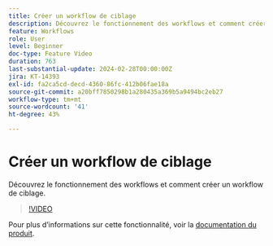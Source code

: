 ```yaml
---
title: Créer un workflow de ciblage
description: Découvrez le fonctionnement des workflows et comment créer un workflow de ciblage.
feature: Workflows
role: User
level: Beginner
doc-type: Feature Video
duration: 763
last-substantial-update: 2024-02-28T00:00:00Z
jira: KT-14393
exl-id: fa2ca5cd-decd-4360-86fc-412b06fae18a
source-git-commit: a20bff7850298b1a280435a369b5a9494bc2eb27
workflow-type: tm+mt
source-wordcount: '41'
ht-degree: 43%

---
```


# Créer un workflow de ciblage

Découvrez le fonctionnement des workflows et comment créer un workflow de ciblage.

>[!VIDEO](https://video.tv.adobe.com/v/3453972/?learn=on&captions=fre_fr)


Pour plus d’informations sur cette fonctionnalité, voir la [documentation du produit](https://experienceleague.adobe.com/docs/campaign-web/v8/wf/gs-workflows.html?lang=fr).
